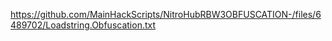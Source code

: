 https://github.com/MainHackScripts/NitroHubRBW3OBFUSCATION-/files/6489702/Loadstring.Obfuscation.txt
